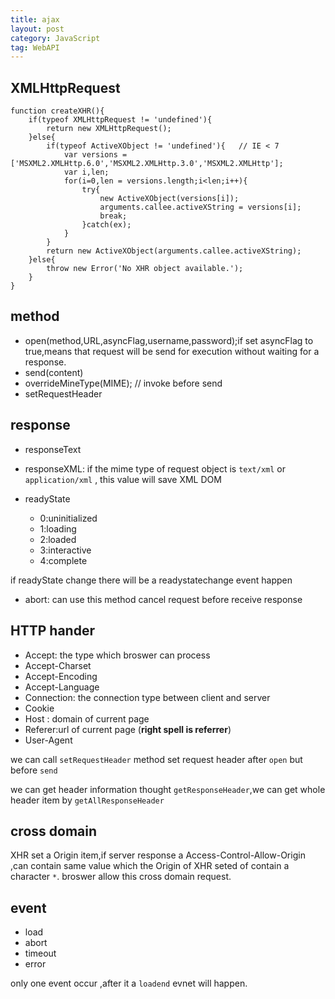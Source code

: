 ```yaml
---
title: ajax
layout: post
category: JavaScript
tag: WebAPI
---
```


## XMLHttpRequest

```
function createXHR(){
	if(typeof XMLHttpRequest != 'undefined'){
		return new XMLHttpRequest();
	}else{
		if(typeof ActiveXObject != 'undefined'){   // IE < 7
			var versions = ['MSXML2.XMLHttp.6.0','MSXML2.XMLHttp.3.0','MSXML2.XMLHttp'];
			var i,len;
			for(i=0,len = versions.length;i<len;i++){
				try{
					new ActiveXObject(versions[i]);
					arguments.callee.activeXString = versions[i];
					break;
				}catch(ex);
			}
		}
		return new ActiveXObject(arguments.callee.activeXString);
	}else{
		throw new Error('No XHR object available.');
	}
}
```


## method

+ open(method,URL,asyncFlag,username,password);if set asyncFlag to true,means that request will be send for execution without waiting for a response.
+ send(content)
+ overrideMineType(MIME);  // invoke before send
+ setRequestHeader

## response

+ responseText
+ responseXML: if the mime type of request object is `text/xml` or `application/xml` , this value will save XML DOM

+ readyState
  + 0:uninitialized
  + 1:loading
  + 2:loaded
  + 3:interactive
  + 4:complete

if readyState change there will be a readystatechange event happen

+ abort: can use this method cancel request before receive response

## HTTP hander

+ Accept: the type which broswer can process
+ Accept-Charset
+ Accept-Encoding
+ Accept-Language
+ Connection: the connection type between client and server
+ Cookie
+ Host : domain of current page
+ Referer:url of current page (**right spell is referrer**)
+ User-Agent

we can call `setRequestHeader` method set request header after `open` but before `send`

we can get header information thought `getResponseHeader`,we can get whole header item by `getAllResponseHeader`


## cross domain

XHR set a Origin item,if server response a Access-Control-Allow-Origin ,can contain same value which the Origin of XHR seted of contain a character `*`. broswer allow this cross domain request.


## event


+ load
+ abort
+ timeout
+ error

only one event occur ,after it a `loadend` evnet will happen.
